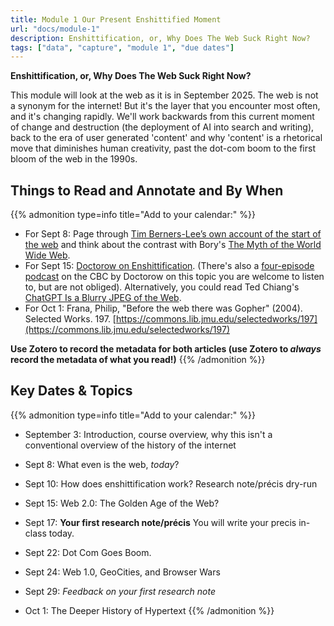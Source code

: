 ```yaml
---
title: Module 1 Our Present Enshittified Moment
url: "docs/module-1"
description: Enshittification, or, Why Does The Web Suck Right Now?
tags: ["data", "capture", "module 1", "due dates"]
---
```


**Enshittification, or, Why Does The Web Suck Right Now?**

This module will look at the web as it is in September 2025. The web is not a synonym for the internet! But it's the layer that you encounter most often, and it's changing rapidly. We'll work backwards from this current moment of change and destruction (the deployment of AI into search and writing), back to the era of user generated 'content' and why 'content' is a rhetorical move that diminishes human creativity, past the dot-com boom to the first bloom of the web in the 1990s.

## Things to Read and Annotate and By When
{{% admonition type=info title="Add to your calendar:" %}}
- For Sept 8: Page through [Tim Berners-Lee’s own account of the start of the web](https://www.w3.org/2004/Talks/w3c10-HowItAllStarted/?n=0) and think about the contrast with Bory's [The Myth of the World Wide Web](https://www-jstor-org.proxy.library.carleton.ca/stable/j.ctv12fw7sn.7?seq=3). 
- For Sept 15: [Doctorow on Enshittification](https://pluralistic.net/2024/01/30/go-nuts-meine-kerle/#ich-bin-ein-bratapfel). (There's also a [four-episode podcast](https://www.cbc.ca/radio/podcastnews/understood-who-broke-the-internet-episode-1-transcript-1.7612290) on the CBC by Doctorow on this topic you are welcome to listen to, but are not obliged). Alternatively, you could read Ted Chiang's [ChatGPT Is a Blurry JPEG of the Web](https://www.newyorker.com/tech/annals-of-technology/chatgpt-is-a-blurry-jpeg-of-the-web).
- For Oct 1: Frana, Philip, "Before the web there was Gopher" (2004). Selected Works. 197. 
[https://commons.lib.jmu.edu/selectedworks/197](https://commons.lib.jmu.edu/selectedworks/197)

**Use Zotero to record the metadata for both articles (use Zotero to *always* record the metadata of what you read!)**
{{% /admonition %}}

## Key Dates & Topics

{{% admonition type=info title="Add to your calendar:" %}}
- September 3: Introduction, course overview, why this isn't a conventional overview of the history of the internet

- Sept 8: What even is the web, _today_? 
- Sept 10: How does enshittification work? Research note/précis dry-run

- Sept 15: Web 2.0: The Golden Age of the Web?
- Sept 17: **Your first research note/précis** You will write your precis in-class today.

- Sept 22: Dot Com Goes Boom.
- Sept 24: Web 1.0, GeoCities, and Browser Wars

- Sept 29: *Feedback on your first research note* 
- Oct 1: The Deeper History of Hypertext
{{% /admonition %}}

